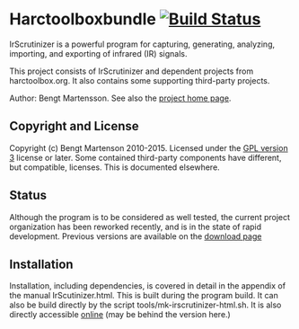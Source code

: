 # Harctoolboxbundle [![Build Status](https://travis-ci.org/probonopd/harctoolboxbundle.svg)](https://travis-ci.org/probonopd/harctoolboxbundle)
IrScrutinizer is a powerful program for capturing, generating,
analyzing, importing, and exporting of infrared (IR) signals.

This project consists of IrScrutinizer and dependent projects from
harctoolbox.org. It also contains some supporting third-party projects.

Author: Bengt Martensson.
See also the [project home page](http://www.harctoolbox.org).

## Copyright and License

Copyright (c) Bengt Martenson 2010-2015.
Licensed under the [GPL version 3](http://www.gnu.org/licenses/gpl.html) license or later.
Some contained third-party components have different, but compatible, licenses. This is documented elsewhere.

## Status

Although the program is to be considered as well tested, the current
project organization has been reworked recently, and is in the state
of rapid development. Previous versions are available on the
[download page](http://www.harctoolbox.org/downloads/index.html)

## Installation

Installation, including dependencies, is covered in detail in the
appendix of the manual IrScutinizer.html. This is built during the
program build. It can also be build directly by the script
tools/mk-irscrutinizer-html.sh.  It is also directly accessible
[online](http://www.harctoolbox.org/IrScrutinizer.html#Appendix.+Building+from+sources)
(may be behind the version here.)
